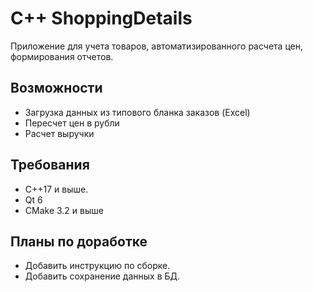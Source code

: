 # C++ ShoppingDetails

Приложение для учета товаров, автоматизированного расчета цен, формирования отчетов.

## Возможности

- Загрузка данных из типового бланка заказов (Excel)
- Пересчет цен в рубли
- Расчет выручки

## Требования

- C++17 и выше.
- Qt 6
- CMake 3.2 и выше

## Планы по доработке

- Добавить инструкцию по сборке.
- Добавить сохранение данных в БД.
